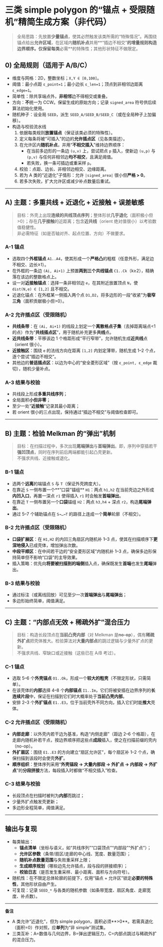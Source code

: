 # 三类 simple polygon 的“锚点 + 受限随机”精简生成方案（非代码）

> 全局思路：先放置**少量锚点**，使其必然触发该类所需的“特殊情况”。再围绕锚点给出**允许区域**，在区域内**随机补点**并用**“插边不相交”**的增量规则构造边界顺序。仅保留每类**必需**的特殊性；其他形状特征不做限定。

## 0) 全局规则（适用于 A/B/C）
- 维度与网格：2D，整数坐标；`X,Y ∈ [0,100]`。
- 阈值：最小点距 `ε_point=1`；最小边长 `ε_len=1`；顶点到非相邻边距离 `ε_edge=1`。
- 简单性：除共享端点外，**非相邻**边不得相交或重叠。
- 方向：**不**统一为 CCW。保留生成的原始方向；记录 `signed_area` 符号供后续算法初始化使用。
- 随机种子：设全局 `SEED`，派生 `SEED_A/SEED_B/SEED_C`（或在全局种子上加偏移）。
- 构造与校验流水线  
  1) 依据每类规则**放置锚点**（保证该类必须的特殊性）。  
  2) 定义每条将被“可插入”的边的**允许插点区**（见各类描述）。  
  3) 在允许区内**随机补点**，并用“**不相交插入**”维持边界顺序：  
     - 在当前多边形的一条边 `(u,v)` 上，尝试把点 `p` 插入，使新边 `(u,p)` 与 `(p,v)` 与任何非相邻边**均不相交**，且满足阈值。  
     - 若失败，换一条可插边或重采样 `p`。  
  4) 校验：点距、边长、非相邻边相交、边缘距离。  
  5) 若为 A 类的“近退化”子情形：允许 `|signed_area|` 很小但**严格 > 0**。  
  6) 若多次失败，扩大允许区或减少补点数量后重试。

---

## A) 主题：**多重共线 + 近退化 + 近接触 + 误差敏感**
> 目标：外壳上出现**连续的共线顶点序列**；整体形状**几乎退化**（面积极小但>0）；存在**几乎接触**的近距离；包含**近共线**（orient 绝对值很小）以考验数值稳健性。  
> 非必需特征（如是否轴对齐、起点位置、方向）不做要求。

### A-1 锚点
- 选取四个**外框锚点** `A1..A4`，使其形成一个**严格凸**的粗框（任意外形，满足边不相交、边长≥1）。  
- 在外框的一条边 `(Ai, Ai+1)` 上预置**两到三个共线锚点** `C1..Ck`（k≥2），精确落在该边的整数格点上。  
- 设一对**近接触锚点**：选择一条非相邻边 `e`，在其附近放置顶点 `N`，使 `dist(N,e) ∈ [1,2]` 且不相交。  
- 近退化锚点：在外框某一侧插入两个点 `D1,D2`，将多边形的一段“收紧”为**极窄三角**（面积贡献极小但>0）。

### A-2 允许插点区（受限随机）
- **共线条带**：在 `(Ai, Ai+1)` 的线段上划定一个**离散格点子集**（去掉距离端点<1的点）作为“**共线插点区**”，用于随机补充更多**共线**点。  
- **近共线条带**：平移该边 1 个格距形成“平行窄带”，允许随机生成**近共线**点（orient 很小）。  
- **近接触区**：围绕 `e` 的法线方向在距离 `[1,2]` 内划定薄带，随机生成 1–2 个点，逐个尝试“插边不相交”。  
- 其他边的**普适插点区**：以边为中心的“安全菱形区域”（按 `ε_point, ε_edge` 裁切），随机少量补点。

### A-3 结果与校验
- 共线段上形成**多重共线序列**；  
- 全局面积**小但非零**；  
- 至少一处“**近接触**”记录其最小距离；  
- 若 orient 很小的三点出现，保持通过“插边不相交”与阈值检查即可。

---

## B) 主题：**检验 Melkman 的“弹出”机制**
> 目标：在扫描过程中，多次出现**尾端弹出**与**首端弹出**。即，序列中穿插若干**强凹顶点**，同时在序列前后两端都能引起凸壳更新。  
> 不强求共线、近接触或退化。

### B-1 锚点
- 选两个**远离**的端锚点 `S` 与 `T`（保证外壳跨度大）。  
- 在靠近 `S` 一侧布置一个**“口袋”锚组** `H1`：两点 `h1,h2` 在当前壳边之外形成**内凹入口**，再置一深点 `r1` 使得插入 `r1` 时会触发**首端弹出**。  
- 在靠近 `T` 一侧布置另一个**口袋**锚组 `H2`：两点 `h3,h4` + 深点 `r2`，构造**尾端弹出**。  
- 通过 5–7 个辅助锚点在 `S→…→T` 的路径上连成一个**简单**轮廓（不相交）。

### B-2 允许插点区（受限随机）
- **口袋扩展区**：在 `H1,H2` 的内凹三角扇区内随机补 1–3 点，使其在扫描顺序下**更深地侵入**已成壳体，增加弹出次数。  
- **中段平顺区**：在中间若干边的“安全菱形区域”内随机补 1–3 点，确保多边形保持简单但不影响“口袋”的主导效果。  
- 插入策略：优先向**将要被扫描到的端侧**插入点，确保既发生**首端**也发生**尾端**弹出。

### B-3 结果与校验
- 通过标注（或离线回放）可见至少一次**首端弹出**与**尾端弹出**；  
- 多边形始终简单，阈值满足。

---

## C) 主题：**“内部点无效 + 稀疏外扩”混合压力**
> 目标：构造长段顶点在**当前凸壳内部**（对 Melkman 是**no-op**），偶有**稀疏外扩点**把壳体推大。检验算法对**大量内部点**的跳过逻辑与少量外扩点的更新。  
> 不强求共线、窄缺口或近接触（这些已在 A/B 考过）。

### C-1 锚点
- 选取 5–6 个**外壳锚点** `O1..Ok`，形成一个**较大的粗壳**（不限定形状，只需简单）。  
- 在该壳体的**内部**选择 4–8 个**内部锚点** `I1..Im`，它们将被安插在边界序列的**长连续片段**中，保证在扫描到它们时大概率处于**当前凸壳内部**。  
- 安排 2–3 个**外扩锚点** `E1..E3`，位于当前壳外不同方向，插入它们时能**推大**壳体。

### C-2 允许插点区（受限随机）
- **内部走廊**：以外壳内若干边为基准，构造“内侧走廊”（距边 2–6 个格距），在走廊内随机补若干点，按边界顺序把这些点**成段**插入，使之在扫描前缀的壳内（no-op）。  
- **外扩扇区**：围绕 `E1..E3` 的方向建立“扇区允许区”，每个扇区补 1–2 个点，确保扫描到该段时会使壳**外扩**。  
- **顺序组织**：整体序列采用“**外壳锚段 → 大量内部段 → 外扩点 → 内部段 → 外扩点**”的**分段拼接**方法，每段插入时都做“不相交插入”检查。

### C-3 结果与校验
- 长段顶点在扫描时被判为**内部**而跳过；  
- 少量外扩点触发壳更新；  
- 多边形全程简单，阈值满足。

---

## 输出与复现
- 每类输出：  
  - **锚点清单**（坐标与语义，如“共线序列”“口袋顶点”“内部段”“外扩点”）；  
  - **允许区参数**（条带/扇区/走廊的中心线、宽度、数量范围）；  
  - **随机补点数量范围**与失败重采样上限；  
  - **生成顺序规划**（哪些边先允许插点，段与段的拼接顺序）；  
  - **校验日志**（是否发生重采样、最小距离、面积与方向符号）。  
- 随机性：在不限定总体轮廓的前提下，仅用“锚点 + 允许区”锁定**必要的特殊性**，其他形状自由产生。  
- 可复现：记录 `SEED_*` 与各类的随机参数（如条带宽度、扇区角度、走廊宽度、补点数）。

---
**备注**  
- A 类允许“近退化”，但为 simple polygon，面积必须**>0**。若需真退化（面积=0）作对照，应**单列**为“非 simple”测试集。  
- 三类互补：A=数值与几何边界，B=弹出逻辑压力，C=内部点跳过与稀疏外扩的混合压力。